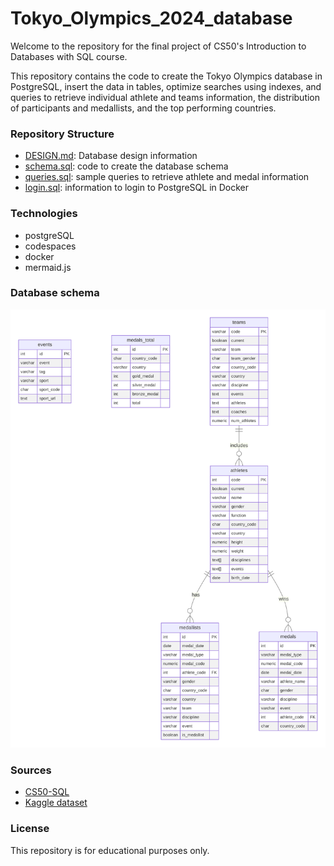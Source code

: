 # Tokyo_Olympics_2024_database
Welcome to the repository for the final project of CS50's Introduction to Databases with SQL course.

This repository contains the code to create the Tokyo Olympics database in PostgreSQL, insert the data in tables, optimize searches using indexes, and queries to retrieve individual athlete and teams information, the distribution of participants and medallists, and the top performing countries.

### Repository Structure
- [DESIGN.md](DESIGN.md): Database design information
- [schema.sql](schema.sql): code to create the database schema
- [queries.sql](queries.md): sample queries to retrieve athlete and medal information
- [login.sql](login.sql): information to login to PostgreSQL in Docker

### Technologies
- postgreSQL
- codespaces
- docker
- mermaid.js

### Database schema
![ER Diagram](diagram.svg)

### Sources
- [CS50-SQL](https://cs50.harvard.edu/sql/2024/)
- [Kaggle dataset](https://www.kaggle.com/datasets/piterfm/paris-2024-olympic-summer-games)

### License
This repository is for educational purposes only.


